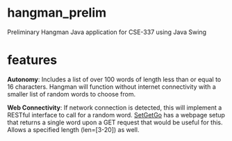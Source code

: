 # hangman_prelim
Preliminary Hangman Java application for CSE-337 using Java Swing

# features
<b>Autonomy</b>: Includes a list of over 100 words of length less than or equal to 16 characters. Hangman will function without internet connectivity with a smaller list of random words to choose from.

<b>Web Connectivity</b>: If network connection is detected, this will implement a RESTful interface to call for a random word. <a href="http://randomword.setgetgo.com/">SetGetGo</a> has a webpage setup that returns a single word upon a GET request that would be useful for this. Allows a specified length (len=[3-20]) as well. 
